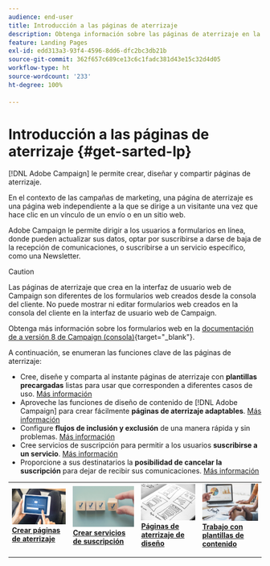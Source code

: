 ```yaml
---
audience: end-user
title: Introducción a las páginas de aterrizaje
description: Obtenga información sobre las páginas de aterrizaje en la web de Campaign
feature: Landing Pages
exl-id: edd313a3-93f4-4596-8dd6-dfc2bc3db21b
source-git-commit: 362f657c689ce13c6c1fadc381d43e15c32d4d05
workflow-type: ht
source-wordcount: '233'
ht-degree: 100%

---
```


# Introducción a las páginas de aterrizaje {#get-sarted-lp}

[!DNL Adobe Campaign] le permite crear, diseñar y compartir páginas de aterrizaje.

En el contexto de las campañas de marketing, una página de aterrizaje es una página web independiente a la que se dirige a un visitante una vez que hace clic en un vínculo de un envío o en un sitio web.

Adobe Campaign le permite dirigir a los usuarios a formularios en línea, donde pueden actualizar sus datos, optar por suscribirse a darse de baja de la recepción de comunicaciones, o suscribirse a un servicio específico, como una Newsletter.

>[!CAUTION]
>
>Las páginas de aterrizaje que crea en la interfaz de usuario web de Campaign son diferentes de los formularios web creados desde la consola del cliente. No puede mostrar ni editar formularios web creados en la consola del cliente en la interfaz de usuario web de Campaign.
>
>Obtenga más información sobre los formularios web en la [documentación de a versión 8 de Campaign (consola)](https://experienceleague.adobe.com/docs/campaign/campaign-v8/content/webapps.html?lang=es){target="_blank"}.

A continuación, se enumeran las funciones clave de las páginas de aterrizaje:

* Cree, diseñe y comparta al instante páginas de aterrizaje con **plantillas precargadas** listas para usar que corresponden a diferentes casos de uso. [Más información](create-lp.md)
* Aproveche las funciones de diseño de contenido de [!DNL Adobe Campaign] para crear fácilmente **páginas de aterrizaje adaptables**. [Más información](lp-content.md)
* Configure **flujos de inclusión y exclusión** de una manera rápida y sin problemas. [Más información](lp-use-cases.md)
* Cree servicios de suscripción para permitir a los usuarios **suscribirse a un servicio**. [Más información](lp-use-cases.md#lp-subscription)
* Proporcione a sus destinatarios la **posibilidad de cancelar la suscripción** para dejar de recibir sus comunicaciones. [Más información](lp-use-cases.md#lp-unsubscription)
  <!--Send a **confirmation email** upon opt-in or opt-out.-->

<table style="table-layout:fixed"><tr style="border: 0;">
<td>
<a href="create-lp.md">
<img alt="Posible cliente" src="../assets/do-not-localize/lp-subscription.jpeg">
</a>
<div><a href="create-lp.md"><strong>Crear páginas de aterrizaje</strong>
</div>
<p>
</td>
<td>
<a href="../audience/manage-services.md">
<img alt="Poco frecuente" src="../assets/do-not-localize/lp-list.jpg">
</a>
<div>
<a href="../audience/manage-services.md"><strong>Crear servicios de suscripción</strong></a>
</div>
<p></td>
<td>
<a href="lp-content.md">
<img alt="Validación" src="../assets/do-not-localize/lp-design.jpg">
</a>
<div>
<a href="lp-content.md"><strong>Páginas de aterrizaje de diseño</strong></a>
</div>
<p>
</td>
<td>
<a href="lp-templates.md">
<img alt="Validación" src="../assets/do-not-localize/lp-reporting.jpg">
</a>
<div>
<a href="lp-templates.md"><strong>Trabajo con plantillas de contenido</strong></a>
</div>
<p>
</td>
</tr></table>
